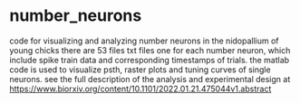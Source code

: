 # number_neurons
code for visualizing and analyzing number neurons in the nidopallium of young chicks
there are 53 files txt files one for each number neuron, which include spike train data and corresponding timestamps of trials.
the matlab code is used to visualize psth, raster plots and tuning curves of single neurons.
see the full description of the analysis and experimental design at https://www.biorxiv.org/content/10.1101/2022.01.21.475044v1.abstract
